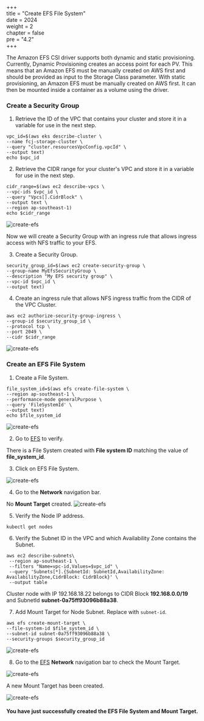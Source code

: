 +++  
title = "Create EFS File System"  
date = 2024  
weight = 2  
chapter = false  
pre = "4.2"  
+++

The Amazon EFS CSI driver supports both dynamic and static provisioning. Currently, Dynamic Provisioning creates an access point for each PV. This means that an Amazon EFS must be manually created on AWS first and should be provided as input to the Storage Class parameter. With static provisioning, an Amazon EFS must be manually created on AWS first. It can then be mounted inside a container as a volume using the driver.

### Create a Security Group

1. Retrieve the ID of the VPC that contains your cluster and store it in a variable for use in the next step.

```
vpc_id=$(aws eks describe-cluster \
--name fcj-storage-cluster \
--query "cluster.resourcesVpcConfig.vpcId" \
--output text)
echo $vpc_id
```

2. Retrieve the CIDR range for your cluster's VPC and store it in a variable for use in the next step.

```
cidr_range=$(aws ec2 describe-vpcs \
--vpc-ids $vpc_id \
--query "Vpcs[].CidrBlock" \
--output text \
--region ap-southeast-1)
echo $cidr_range
```

![create-efs](/images/4-efs/4.2.1.png)

Now we will create a Security Group with an ingress rule that allows ingress access with NFS traffic to your EFS.

3. Create a Security Group.

```
security_group_id=$(aws ec2 create-security-group \
--group-name MyEfsSecurityGroup \
--description "My EFS security group" \
--vpc-id $vpc_id \
--output text)
```

4. Create an ingress rule that allows NFS ingress traffic from the CIDR of the VPC Cluster.

```
aws ec2 authorize-security-group-ingress \
--group-id $security_group_id \
--protocol tcp \
--port 2049 \
--cidr $cidr_range
```

![create-efs](/images/4-efs/4.2.2.png)

### Create an EFS File System

1. Create a File System.

```
file_system_id=$(aws efs create-file-system \
--region ap-southeast-1 \
--performance-mode generalPurpose \
--query 'FileSystemId' \
--output text)
echo $file_system_id
```

![create-efs](/images/4-efs/4.2.3.png)

2. Go to [EFS](https://ap-southeast-1.console.aws.amazon.com/efs/home?region=ap-southeast-1#/file-systems) to verify.

There is a File System created with **File system ID** matching the value of **file_system_id**.

3. Click on EFS File System.

![create-efs](/images/4-efs/4.2.4.png)

4. Go to the **Network** navigation bar.

No **Mount Target** created.
![create-efs](/images/4-efs/4.2.5.png)

5. Verify the Node IP address.

```
kubectl get nodes
```

6. Verify the Subnet ID in the VPC and which Availability Zone contains the Subnet.

```
aws ec2 describe-subnets\
 --region ap-southeast-1 \
 --filters "Name=vpc-id,Values=$vpc_id" \
 --query 'Subnets[*].{SubnetId: SubnetId,AvailabilityZone: AvailabilityZone,CidrBlock: CidrBlock}' \
 --output table
```

Cluster node with IP 192.168.18.22 belongs to CIDR Block **192.168.0.0/19** and SubnetId **subnet-0a75ff93096b88a38**.

7. Add Mount Target for Node Subnet. Replace with `subnet-id`.

```
aws efs create-mount-target \
--file-system-id $file_system_id \
--subnet-id subnet-0a75ff93096b88a38 \
--security-groups $security_group_id
```

![create-efs](/images/4-efs/4.2.6.png)

8. Go to the [EFS](https://ap-southeast-1.console.aws.amazon.com/efs/home?region=ap-southeast-1#/file-systems) **Network** navigation bar to check the Mount Target.

![create-efs](/images/4-efs/4.2.7.png)

A new Mount Target has been created.

![create-efs](/images/4-efs/4.2.8.png)

#### You have just successfully created the EFS File System and Mount Target.
